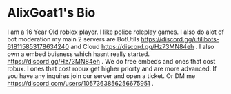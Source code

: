 # AlixGoat1's Bio
I am a 16 Year Old roblox player. I like police roleplay games. I also do alot of bot moderation my main 2 servers are BotUtils https://discord.gg/utilibots-618115853178634240 and Cloud https://discord.gg/Hz73MN84eh . I also own a embed buisness which hasnt really started. https://discord.gg/Hz73MN84eh . We do free embeds and ones that cost robux. I ones that cost robux get higher priorty and are more advanced. If you have any inquires join our server and open a ticket. Or DM me https://discord.com/users/1057363856256675951 .
